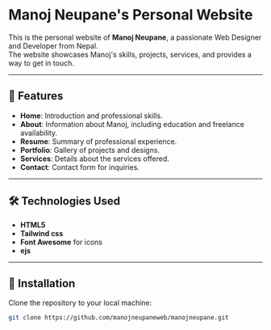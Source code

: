 # Manoj Neupane's Personal Website

This is the personal website of **Manoj Neupane**, a passionate Web Designer and Developer from Nepal.  
The website showcases Manoj's skills, projects, services, and provides a way to get in touch.  

---

## 🌟 Features

- **Home**: Introduction and professional skills.  
- **About**: Information about Manoj, including education and freelance availability.  
- **Resume**: Summary of professional experience.  
- **Portfolio**: Gallery of projects and designs.  
- **Services**: Details about the services offered.  
- **Contact**: Contact form for inquiries.  

---

## 🛠 Technologies Used

- **HTML5**  
- **Tailwind css**  
- **Font Awesome** for icons  
- **ejs**  
---

## 🚀 Installation

Clone the repository to your local machine:

```bash
git clone https://github.com/manojneupaneweb/manojneupane.git
